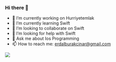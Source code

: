 ### Hi there 👋




- 🔭 I’m currently working on Hurriyetemlak
- 🌱 I’m currently learning Swift
- 👯 I’m looking to collaborate on Swift
- 🤔 I’m looking for help with Swift
- 💬 Ask me about Ios Programming
- 📫 How to reach me: erdalburakcinar@gmail.com



<img src="https://github-readme-stats.vercel.app/api?username=nowo&&count_private=true&show_icons=true?theme=Cobalt&title_color=ffffff&icon_color=bb2acf&text_color=daf7dc&bg_color=151515">
